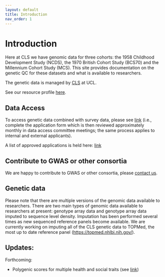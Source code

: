 ```yaml
---
layout: default
title: Introduction
nav_order: 1
---
```


# **Introduction** 

Here at CLS we have genomic data for three cohorts: the 1958 Childhood Development Study (NCDS), the 1970 British Cohort Study (BCS70) and the Millennium Cohort Study (MCS). This site provides documentation on the genetic QC for these datasets and what is available to researchers.

The genetic data is managed by <a href="https://cls.ucl.ac.uk">CLS</a> at UCL.

See our resource profile <a href="https://www.medrxiv.org/content/10.1101/2024.11.06.24316761v1">here</a>.


## Data Access

To access genetic data combined with survey data, please see <a href="https://cls.ucl.ac.uk/data-access-training/data-access/">link</a> (i.e., complete the application form which is then reviewed approximately monthly in data access committee meetings; the same process applies to internal and external applicants).

A list of approved applications is held here: <a href="https://cls.ucl.ac.uk/wp-content/uploads/2017/02/dac_projects_register.pdf">link</a> 

## Contribute to GWAS or other consortia

We are happy to contribute to GWAS or other consortia, please [contact us](mailto:clsdata@ucl.ac.uk).

## Genetic data

Please note that there are multiple versions of the genomic data available to researchers. There are two main types of genomic data available to researchers at present: genotype array data and genotype array data imputed to sequence level density. Imputation has been performed several times as new sequenced reference panels become available. We are currently working on imputing all of the CLS genetic data to TOPMed, the most up to date reference panel (<https://topmed.nhlbi.nih.gov/>).  

## Updates:
Forthcoming: 
- Polygenic scores for multiple health and social traits (see [link](https://cls-genetics.github.io/docs/PRS.html))

